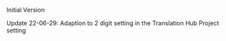 Initial Version

Update 22-06-29: Adaption to 2 digit setting in the Translation Hub Project setting
